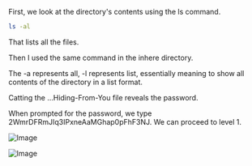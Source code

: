 First, we look at the directory's contents using the ls command.

```bash 
ls -al
```
That lists all the files. 

Then I used the same command in the inhere directory.

The -a represents all, -l represents list, essentially meaning to show all contents of the directory in a list format.

Catting the ...Hiding-From-You file reveals the password. 

When prompted for the password, we type 2WmrDFRmJIq3IPxneAaMGhap0pFhF3NJ. We can proceed to level 1.

![Image](https://github.com/user-attachments/assets/0902f662-6611-42c7-a703-c750fa153f09)

![Image](https://github.com/user-attachments/assets/2b4f7da1-bfad-40d9-97cd-89522dbb09da)
